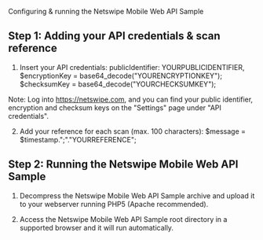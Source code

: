 Configuring & running the Netswipe Mobile Web API Sample


Step 1: Adding your API credentials & scan reference
-----------------------------------------------------

1) Insert your API credentials:
publicIdentifier: YOURPUBLICIDENTIFIER,
$encryptionKey = base64_decode("YOURENCRYPTIONKEY");
$checksumKey = base64_decode("YOURCHECKSUMKEY");

Note: Log into https://netswipe.com, and you can find your public identifier, encryption and checksum keys on the "Settings" page under "API credentials".

2) Add your reference for each scan (max. 100 characters):
$message = $timestamp.";"."YOURREFERENCE";


Step 2: Running the Netswipe Mobile Web API Sample
-----------------------------------------------------

1) Decompress the Netswipe Mobile Web API Sample archive and upload it to your webserver running PHP5 (Apache recommended).

2) Access the Netswipe Mobile Web API Sample root directory in a supported browser and it will run automatically.
